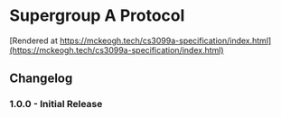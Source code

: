 # Supergroup A Protocol

[Rendered at https://mckeogh.tech/cs3099a-specification/index.html](https://mckeogh.tech/cs3099a-specification/index.html)

## Changelog

### 1.0.0 - Initial Release
